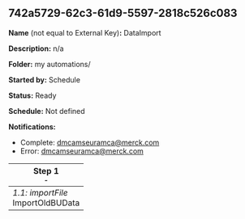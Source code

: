 ## 742a5729-62c3-61d9-5597-2818c526c083

**Name** (not equal to External Key)**:** DataImport

**Description:** n/a

**Folder:** my automations/

**Started by:** Schedule

**Status:** Ready

**Schedule:** Not defined

**Notifications:**

* Complete: dmcamseuramca@merck.com
* Error: dmcamseuramca@merck.com

| Step 1<br>_<small>-</small>_ |
| --- |
| _1.1: importFile_<br>ImportOldBUData |
